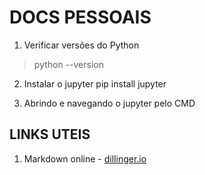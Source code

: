 # DOCS PESSOAIS #

1. Verificar versões do Python
  > python --version

2. Instalar o jupyter
  pip install jupyter

3. Abrindo e navegando o jupyter pelo CMD
  


## LINKS UTEIS
1. Markdown online - [dillinger.io]


[dillinger.io]: <https://dillinger.io>
